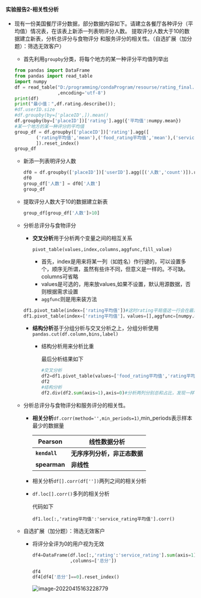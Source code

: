 #### 实验报告2-相关性分析

* 现有一份美国餐厅评分数据，部分数据内容如下。请建立各餐厅各种评分（平均值）情况表，在该表上新添一列表明评分人数。
  提取评分人数大于10的数据建立新表，分析总评分与食物评分
  和服务评分的相关性。（自选扩展（加分题）：筛选无效客户）

  * 首先利用`groupby`分类，将每个地方的某一种评分平均值列举出

  ```python
  from pandas import DataFrame
  from pandas import read_table
  import numpy
  df = read_table("D:/programming/condaProgram/resourse/rating_final.csv",sep=','
                  ,encoding='utf-8')
  print(df)
  print("最小值：",df.rating.describe());
  #df.userID.size
  #df.groupby(by=['placeID',]).mean()
  df.groupby(by=['placeID'])['rating'].agg({'平均值':numpy.mean})
  #某一个地方的某一种评分的平均值
  group_df = df.groupby(['placeID'])['rating'].agg([
          ('rating平均值','mean'),('food_rating平均值','mean'),('service_rating平均值','mean')
          ]).reset_index()
  group_df
  ```

  * 新添一列表明评分人数

    ```python
    df0 = df.groupby(['placeID'])['userID'].agg([('人数','count')]).reset_index()
    df0
    group_df['人数'] = df0['人数']
    group_df
    ```

  * 提取评分人数大于10的数据建立新表

    ```python
    group_df[group_df['人数']>10]
    ```

  * 分析总评分与食物评分

    * **交叉分析**用于分析两个变量之间的相互关系

      `pivot_table(values,index,columns,aggfunc,fill_value)`
    
      * 首先，index是用来将某一列（如姓名）作行键的，可以设置多个，顺序无所谓，虽然有些许不同，但意义是一样的。不可缺。columns可省略
      * values是可选的，用来放values,如果不设置，默认用源数据，否则根据需求设置
      * `aggfunc`则是用来装方法
    
    ```python
    df1.pivot_table(index=['rating平均值'])#这时rating平局值这一行会在最左边
    df1.pivot_table(index=['rating平均值']，values=[],aggfunc=[numpy.mean])
    ```
    
    * **结构分析**基于分组分析与交叉分析之上，分组分析使用`pandas.cut(df.column,bins,label)`
    
      * 结构分析用来分析比重
    
        最后分析结果如下
    
        ```python
        #交叉分析
        df2=df1.pivot_table(values=['food_rating平均值','rating平均值'],index=['placeID'],aggfunc=[numpy.sum])
        df2
        #结构分析
        df2.div(df2.sum(axis=1),axis=0)#分析两列分别总和占比，发现一样
        ```
    
  * 分析总评分与食物评分和服务评分的相关性。
  
    * **相关分析**`df.corr(method='',min_periods=1)`,min_periods表示样本最少的数据量
  
      | Pearson       | 线性数据分析                 |
      | ------------- | ---------------------------- |
      | **`kendall`** | **无序序列分析，非正态数据** |
      | **spearman**  | **非线性**                   |
  
      
  
    * 相关分析`df[].corr(df[''])`两列之间的相关分析
  
    * `df.loc[].corr()`多列的相关分析
  
      代码如下
  
      ```
      df1.loc[:,'rating平均值':'service_rating平均值'].corr()
      ```
  
  * 自选扩展（加分题）：筛选无效客户
  
    * 将评分全评为0的用户视为无效
  
      ```python
      df4=DataFrame(df.loc[:,'rating':'service_rating'].sum(axis=1)
                    ,columns=['总分'])
      
      df4
      df4[df4['总分']==0].reset_index()
      ```
  
      ![image-20220415163228779](C:\Users\lenovo\AppData\Roaming\Typora\typora-user-images\image-20220415163228779.png)
  
    

​	

















